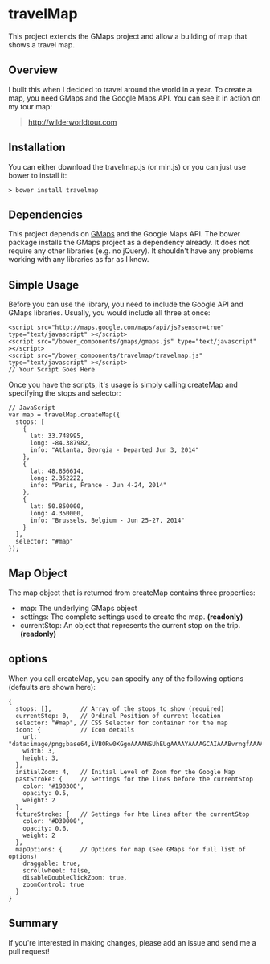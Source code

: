 # travelMap

This project extends the GMaps project and allow a building of map that shows a travel map.

## Overview

I built this when I decided to travel around the world in a year. To create a map, you need GMaps and the Google Maps API. You can see it in action on my tour map:

> http://wilderworldtour.com

## Installation

You can either download the travelmap.js (or min.js) or you can just use bower to install it:

```
> bower install travelmap
```
## Dependencies

This project depends on [GMaps](https://github.com/hpneo/gmaps) and the Google Maps API. The bower package installs the GMaps project as a dependency already. It does not require any other libraries (e.g. no jQuery). It shouldn't have any problems working with any libraries as far as I know.

## Simple Usage

Before you can use the library, you need to include the Google API and GMaps libraries. Usually, you would include all three at once:

```
<script src="http://maps.google.com/maps/api/js?sensor=true" type="text/javascript" ></script>
<script src="/bower_components/gmaps/gmaps.js" type="text/javascript" ></script>
<script src="/bower_components/travelmap/travelmap.js" type="text/javascript" ></script>
// Your Script Goes Here
```

Once you have the scripts, it's usage is simply calling createMap and specifying the stops and selector:

```
// JavaScript
var map = travelMap.createMap({
  stops: [
    { 
      lat: 33.748995, 
      long: -84.387982, 
      info: "Atlanta, Georgia - Departed Jun 3, 2014" 
    },
    { 
      lat: 48.856614, 
      long: 2.352222, 
      info: "Paris, France - Jun 4-24, 2014" 
    },
    { 
      lat: 50.850000, 
      long: 4.350000, 
      info: "Brussels, Belgium - Jun 25-27, 2014" 
    }
  ],
  selector: "#map"
});
```

## Map Object

The map object that is returned from createMap contains three properties:

* map: The underlying GMaps object
* settings: The complete settings used to create the map. **(readonly)**
* currentStop: An object that represents the current stop on the trip. **(readonly)**

## options

When you call createMap, you can specify any of the following options (defaults are shown here):

```
{
  stops: [],        // Array of the stops to show (required)
  currentStop: 0,   // Ordinal Position of current location
  selector: "#map", // CSS Selector for container for the map
  icon: {           // Icon details
    url: "data:image/png;base64,iVBORw0KGgoAAAANSUhEUgAAAAYAAAAGCAIAAABvrngfAAAAAXNSR0IArs4c6QAAAARnQU1BAACxjwv8YQUAAAAJcEhZcwAADsMAAA7DAcdvqGQAAAAadEVYdFNvZnR3YXJlAFBhaW50Lk5FVCB2My41LjExR/NCNwAAAA1JREFUGFdjoDNgYAAAAHIAAejt7scAAAAASUVORK5CYII=",
    width: 3,
    height: 3,
  },
  initialZoom: 4,   // Initial Level of Zoom for the Google Map
  pastStroke: {     // Settings for the lines before the currentStop
    color: '#190300', 
    opacity: 0.5,
    weight: 2
  },
  futureStroke: {   // Settings for hte lines after the currentStop
    color: '#D30000',
    opacity: 0.6,
    weight: 2
  },
  mapOptions: {     // Options for map (See GMaps for full list of options)
    draggable: true,
    scrollwheel: false,
    disableDoubleClickZoom: true,
    zoomControl: true
  }
}
```

## Summary

If you're interested in making changes, please add an issue and send me a pull request! 